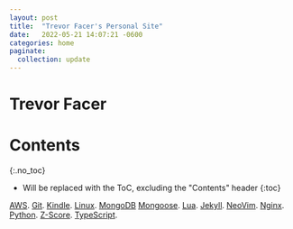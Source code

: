 ```yaml
---
layout: post
title:  "Trevor Facer's Personal Site"
date:   2022-05-21 14:07:21 -0600
categories: home
paginate:
  collection: update
---
```


# Trevor Facer

# Contents
{:.no_toc}

* Will be replaced with the ToC, excluding the "Contents" header
{:toc}

[AWS](https://tdfacer.github.io/tech/aws).
[Git](https://tdfacer.github.io/tech/git).
[Kindle](https://tdfacer.github.io/tech/kindle).
[Linux](https://tdfacer.github.io/tech/linux).
[MongoDB](https://tdfacer.github.io/tech/mongodb)
[Mongoose](https://tdfacer.github.io/tech/mongoose).
[Lua](https://tdfacer.github.io/tech/lua).
[Jekyll](https://tdfacer.github.io/tech/jekyll).
[NeoVim](https://tdfacer.github.io/tech/neovim).
[Nginx](https://tdfacer.github.io/tech/nginx).
[Python](https://tdfacer.github.io/tech/python).
[Z-Score](https://tdfacer.github.io/statistics/z-score).
[TypeScript](https://tdfacer.github.io/tech/typescript).
